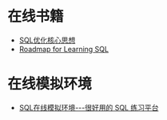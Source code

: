 

# 在线书籍
* [SQL优化核心思想](https://weread.qq.com/web/bookDetail/57b32f50718adea257b6bb4)
* [Roadmap for Learning SQL](https://www.youtube.com/watch?v=yMqldbY2AAg)


# 在线模拟环境
* [SQL在线模拟环境---很好⽤的 SQL 练习平台](https://sqlzoo.net/)
